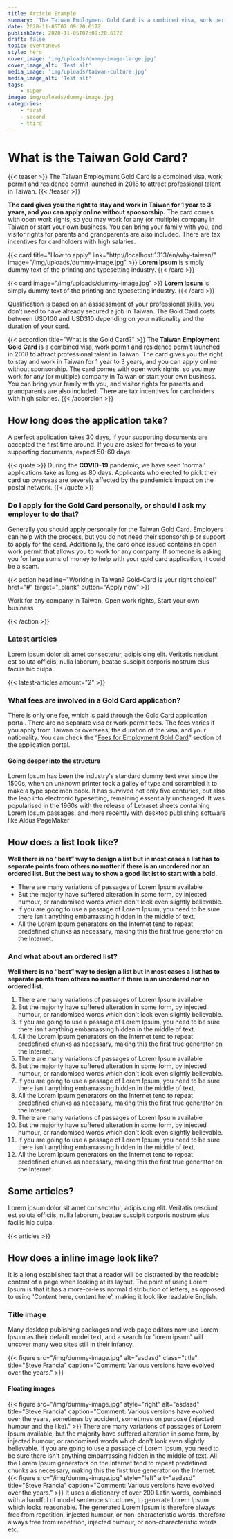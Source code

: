 ```yaml
---
title: Article Example
summary: 'The Taiwan Employment Gold Card is a combined visa, work permit and residence permit launched in 2018 to attract professional talent in Taiwan.'
date: 2020-11-05T07:09:20.617Z
publishDate: 2020-11-05T07:09:20.617Z
draft: false
topic: eventsnews
style: hero
cover_image: 'img/uploads/dummy-image-large.jpg'
cover_image_alt: 'Test alt'
media_image: 'img/uploads/taiwan-culture.jpg'
media_image_alt: 'Test alt'
tags:
    - super
image: img/uploads/dummy-image.jpg
categories:
    - first
    - second
    - third
---
```


# What is the Taiwan Gold Card?

{{< teaser >}}
The Taiwan Employment Gold Card is a combined visa, work permit and residence permit launched in 2018 to attract professional talent in Taiwan.
{{< /teaser >}}

**The card gives you the right to stay and work in Taiwan for 1 year to 3 years, and you can apply online without sponsorship.** The card comes with open work rights, so you may work for any (or multiple) company in Taiwan or start your own business. You can bring your family with you, and visitor rights for parents and grandparents are also included. There are tax incentives for cardholders with high salaries.

{{< card title="How to apply" link="http://localhost:1313/en/why-taiwan/" image="/img/uploads/dummy-image.jpg" >}}
**Lorem Ipsum** is simply dummy text of the printing and typesetting industry.
{{< /card >}}

{{< card image="/img/uploads/dummy-image.jpg" >}}
**Lorem Ipsum** is simply dummy text of the printing and typesetting industry.
{{< /card >}}

Qualification is based on an asssessment of your professional skills, you don’t need to have already secured a job in Taiwan. The Gold Card costs between USD100 and USD310 depending on your nationality and the [duration of your card](https://www.futureward.com).

{{< accordion title="What is the Gold Card?" >}}
The **Taiwan Employment Gold Card** is a combined visa, work permit and residence permit launched in 2018 to attract professional talent in Taiwan. The card gives you the right to stay and work in Taiwan for 1 year to 3 years, and you can apply online without sponsorship. The card comes with open work rights, so you may work for any (or multiple) company in Taiwan or start your own business. You can bring your family with you, and visitor rights for parents and grandparents are also included. There are tax incentives for cardholders with high salaries.
{{< /accordion >}}

## How long does the application take?

A perfect application takes 30 days, if your supporting documents are accepted the first time around. If you are asked for tweaks to your supporting documents, expect 50-60 days.

{{< quote >}}
During the **COVID-19** pandemic, we have seen ‘normal’ applications take as long as 80 days. Applicants who elected to pick their card up overseas are severely affected by the pandemic’s impact on the postal network.
{{< /quote >}}

### Do I apply for the Gold Card personally, or should I ask my employer to do that?

Generally you should apply personally for the Taiwan Gold Card. Employers can help with the process, but you do not need their sponsorship or support to apply for the card. Additionally, the card once issued contains an open work permit that allows you to work for any company. If someone is asking you for large sums of money to help with your gold card application, it could be a scam.

{{< action headline="Working in Taiwan? Gold-Card is your right choice!" href="#" target="_blank" button="Apply now" >}}

Work for any company in Taiwan, Open work rights, Start your own business

{{< /action >}}

### Latest articles

Lorem ipsum dolor sit amet consectetur, adipisicing elit. Veritatis nesciunt est soluta officiis, nulla laborum, beatae suscipit corporis nostrum eius facilis hic culpa.

{{< latest-articles amount="2" >}}

### What fees are involved in a Gold Card application?

There is only one fee, which is paid through the Gold Card application portal. There are no separate visa or work permit fees. The fees varies if you apply from Taiwan or overseas, the duration of the visa, and your nationality. You can check the “[Fees for Employment Gold Card](#)” section of the application portal.

#### Going deeper into the structure

Lorem Ipsum has been the industry's standard dummy text ever since the 1500s, when an unknown printer took a galley of type and scrambled it to make a type specimen book. It has survived not only five centuries, but also the leap into electronic typesetting, remaining essentially unchanged. It was popularised in the 1960s with the release of Letraset sheets containing Lorem Ipsum passages, and more recently with desktop publishing software like Aldus PageMaker

## How does a list look like?

**Well there is no “best” way to design a list but in most cases a list has to separate points from others no matter if there is an unordered nor an ordered list. But the best way to show a good list ist to start with a bold.**

-   There are many variations of passages of Lorem Ipsum available
-   But the majority have suffered alteration in some form, by injected humour, or randomised words which don't look even slightly believable.
-   If you are going to use a passage of Lorem Ipsum, you need to be sure there isn't anything embarrassing hidden in the middle of text.
-   All the Lorem Ipsum generators on the Internet tend to repeat predefined chunks as necessary, making this the first true generator on the Internet.

### And what about an ordered list?

**Well there is no “best” way to design a list but in most cases a list has to separate points from others no matter if there is an unordered nor an ordered list.**

1. There are many variations of passages of Lorem Ipsum available
2. But the majority have suffered alteration in some form, by injected humour, or randomised words which don't look even slightly believable.
3. If you are going to use a passage of Lorem Ipsum, you need to be sure there isn't anything embarrassing hidden in the middle of text.
4. All the Lorem Ipsum generators on the Internet tend to repeat predefined chunks as necessary, making this the first true generator on the Internet.
5. There are many variations of passages of Lorem Ipsum available
6. But the majority have suffered alteration in some form, by injected humour, or randomised words which don't look even slightly believable.
7. If you are going to use a passage of Lorem Ipsum, you need to be sure there isn't anything embarrassing hidden in the middle of text.
8. All the Lorem Ipsum generators on the Internet tend to repeat predefined chunks as necessary, making this the first true generator on the Internet.
9. There are many variations of passages of Lorem Ipsum available
10. But the majority have suffered alteration in some form, by injected humour, or randomised words which don't look even slightly believable.
11. If you are going to use a passage of Lorem Ipsum, you need to be sure there isn't anything embarrassing hidden in the middle of text.
12. All the Lorem Ipsum generators on the Internet tend to repeat predefined chunks as necessary, making this the first true generator on the Internet.

## Some articles?

Lorem ipsum dolor sit amet consectetur, adipisicing elit. Veritatis nesciunt est soluta officiis, nulla laborum, beatae suscipit corporis nostrum eius facilis hic culpa.

{{< articles >}}

## How does a inline image look like?

It is a long established fact that a reader will be distracted by the readable content of a page when looking at its layout. The point of using Lorem Ipsum is that it has a more-or-less normal distribution of letters, as opposed to using 'Content here, content here', making it look like readable English.

### Title image

Many desktop publishing packages and web page editors now use Lorem Ipsum as their default model text, and a search for 'lorem ipsum' will uncover many web sites still in their infancy.

{{< figure src="/img/dummy-image.jpg" alt="asdasd" class="title" title="Steve Francia" caption="Comment: Various versions have evolved over the years." >}}

#### Floating images

{{< figure src="/img/dummy-image.jpg" style="right" alt="asdasd" title="Steve Francia" caption="Comment: Various versions have evolved over the years, sometimes by accident, sometimes on purpose (injected humour and the like)." >}} There are many variations of passages of Lorem Ipsum available, but the majority have suffered alteration in some form, by injected humour, or randomised words which don't look even slightly believable. If you are going to use a passage of Lorem Ipsum, you need to be sure there isn't anything embarrassing hidden in the middle of text. All the Lorem Ipsum generators on the Internet tend to repeat predefined chunks as necessary, making this the first true generator on the Internet. {{< figure src="/img/dummy-image.jpg" style="left" alt="asdasd" title="Steve Francia" caption="Comment: Various versions have evolved over the years." >}} It uses a dictionary of over 200 Latin words, combined with a handful of model sentence structures, to generate Lorem Ipsum which looks reasonable. The generated Lorem Ipsum is therefore always free from repetition, injected humour, or non-characteristic words. therefore always free from repetition, injected humour, or non-characteristic words etc.
